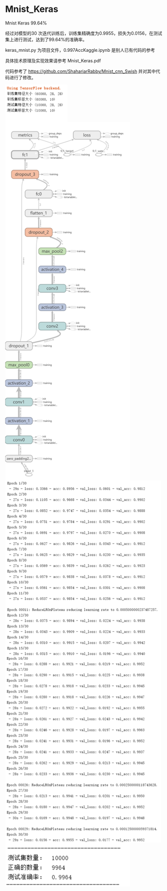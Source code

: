 # Mnist_Keras
Mnist Keras 99.64%

经过对模型的30 次迭代训练后，训练集精确度为0.9955，损失为0.0156，在测试集上进行测试，达到了99.64%的准确率。

keras_mnist.py 为项目文件，0.997AccKaggle.ipynb 是别人已有代码的参考

具体技术原理及实现效果请参考 Mnist_Keras.pdf

代码参考了 https://github.com/ShahariarRabby/Mnist_cnn_Swish  并对其中代码进行了修改。

<img src="https://github.com/HuangBingjian/Mnist_Keras/blob/master/result/dataset.png" width="200" hegiht="200" align=center />

<img src="https://github.com/HuangBingjian/Mnist_Keras/blob/master/result/model.png" width="400" hegiht="600" align=center />

<img src="https://github.com/HuangBingjian/Mnist_Keras/blob/master/result/acc.png" width="500" hegiht="313" align=center />

<img src="https://github.com/HuangBingjian/Mnist_Keras/blob/master/result/test.png" width="400" hegiht="313" align=center />

